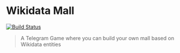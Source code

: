 # Wikidata Mall

[![Build Status](https://travis-ci.com/EdJoPaTo/wikidata-mall-telegram-game.svg?branch=master)](https://travis-ci.com/EdJoPaTo/wikidata-mall-telegram-game)

> A Telegram Game where you can build your own mall based on Wikidata entities
